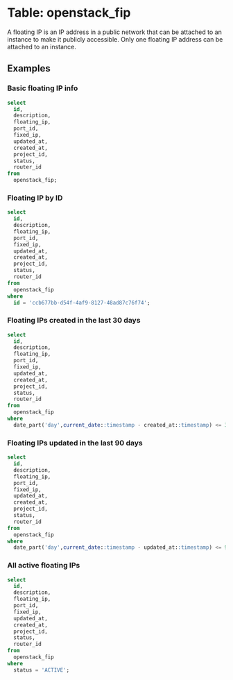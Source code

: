 # Table: openstack_fip

A floating IP is an IP address in a public network that can be attached to an instance to make it publicly accessible. Only one floating IP address can be attached to an instance.

## Examples

### Basic floating IP info

```sql
select
  id,
  description,
  floating_ip,
  port_id,
  fixed_ip,
  updated_at,
  created_at,
  project_id,
  status,
  router_id
from
  openstack_fip;
```

### Floating IP by ID

```sql
select
  id,
  description,
  floating_ip,
  port_id,
  fixed_ip,
  updated_at,
  created_at,
  project_id,
  status,
  router_id
from
  openstack_fip
where
  id = 'ccb677bb-d54f-4af9-8127-48ad87c76f74';
```

### Floating IPs created in the last 30 days

```sql
select
  id,
  description,
  floating_ip,
  port_id,
  fixed_ip,
  updated_at,
  created_at,
  project_id,
  status,
  router_id
from
  openstack_fip
where
  date_part('day',current_date::timestamp - created_at::timestamp) <= 30;
```

### Floating IPs updated in the last 90 days

```sql
select
  id,
  description,
  floating_ip,
  port_id,
  fixed_ip,
  updated_at,
  created_at,
  project_id,
  status,
  router_id
from
  openstack_fip
where
  date_part('day',current_date::timestamp - updated_at::timestamp) <= 90;
```

### All active floating IPs

```sql
select
  id,
  description,
  floating_ip,
  port_id,
  fixed_ip,
  updated_at,
  created_at,
  project_id,
  status,
  router_id
from
  openstack_fip
where
  status = 'ACTIVE';
```